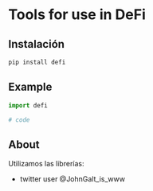 # Tools for use in DeFi

## Instalación


```sh
pip install defi
```


## Example



```python
import defi

# code
```


## About

Utilizamos las librerías:
- twitter user @JohnGalt_is_www